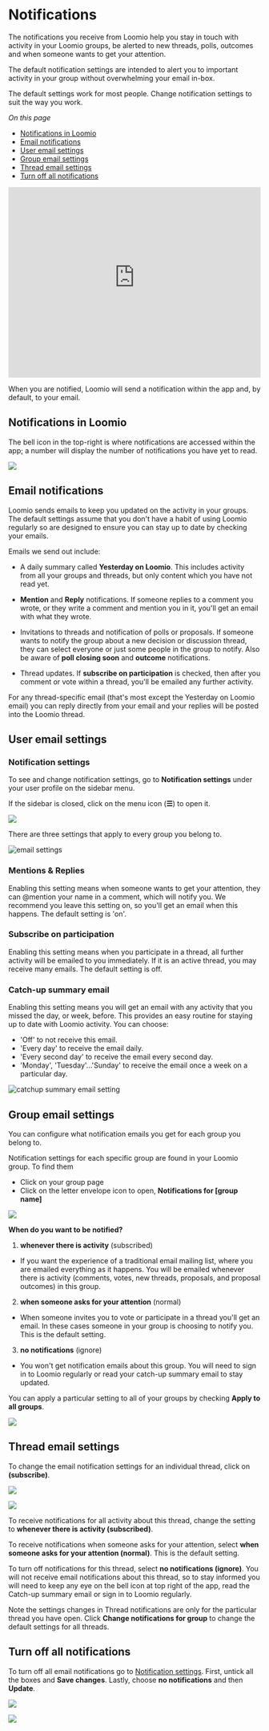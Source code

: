 # Notifications

The notifications you receive from Loomio help you stay in touch with activity in your Loomio groups, be alerted to new threads, polls, outcomes and when someone wants to get your attention.

The default notification settings are intended to alert you to important activity in your group without overwhelming your email in-box.  

The default settings work for most people.  Change notification settings to suit the way you work. 

_On this page_

- [Notifications in Loomio](#notifications-in-loomio)
- [Email notifications](#email-notifications)
- [User email settings](#user-email-settings)
- [Group email settings](#group-email-settings)
- [Thread email settings](#thread-email-settings)
- [Turn off all notifications](#turn-off-all-notifications)

<iframe width="100%" height="380px" src="https://www.youtube-nocookie.com/embed/0Mb2_D74ktM?start=2?rel=0" frameborder="0" allowfullscreen></iframe>

When you are notified, Loomio will send a notification within the app and, by default, to your email.

## Notifications in Loomio

The bell icon in the top-right is where notifications are accessed within the app; a number will display the number of notifications you have yet to read.

![](notification_bell.png)

## Email notifications

Loomio sends emails to keep you updated on the activity in your groups. The default settings assume that you don't have a habit of using Loomio regularly so are designed to ensure you can stay up to date by checking your emails.

Emails we send out include:

- A daily summary called **Yesterday on Loomio**. This includes activity from all your groups and threads, but only content which you have not read yet.

- **Mention** and **Reply** notifications. If someone replies to a comment you wrote, or they write a comment and mention you in it, you'll get an email with what they wrote.

- Invitations to threads and notification of polls or proposals. If someone wants to notify the group about a new decision or discussion thread, they can select everyone or just some people in the group to notify. Also be aware of **poll closing soon** and **outcome** notifications.

- Thread updates. If **subscribe on participation** is checked, then after you comment or vote within a thread, you'll be emailed any further activity.

For any thread-specific email (that's most except the Yesterday on Loomio email) you can reply directly from your email and your replies will be posted into the Loomio thread.

## User email settings

### Notification settings

To see and change notification settings, go to **Notification settings** under your user profile on the sidebar menu.

If the sidebar is closed, click on the menu icon (**☰**) to open it.

![](sidebar_notification_settings.png)

There are three settings that apply to every group you belong to.

![email settings](email_settings.png)

### Mentions & Replies

Enabling this setting means when someone wants to get your attention, they can @mention your name in a comment, which will notify you. We recommend you leave this setting on, so you'll get an email when this happens. The default setting is 'on'.

### Subscribe on participation

Enabling this setting means when you participate in a thread, all further activity will be emailed to you immediately.  If it is an active thread, you may receive many emails. The default setting is off.

### Catch-up summary email

Enabling this setting means you will get an email with any activity that you missed the day, or week, before. This provides an easy routine for staying up to date with Loomio activity.  You can choose:

- 'Off' to not receive this email.
- 'Every day' to receive the email daily.
- 'Every second day' to receive the email every second day.
- 'Monday', 'Tuesday'...'Sunday' to receive the email once a week on a particular day.

![catchup summary email setting](catchup_summary_email_setting.png)

## Group email settings

You can configure what notification emails you get for each group you belong to.

Notification settings for each specific group are found in your Loomio group. To find them

- Click on your group page
- Click on the letter envelope icon to open, **Notifications for [group name]**

![](group_notifications.png)

**When do you want to be notified?**

1. **whenever there is activity** (subscribed)

 - If you want the experience of a traditional email mailing list, where you are emailed everything as it happens. You will be emailed whenever there is activity (comments, votes, new threads, proposals, and proposal outcomes) in this group.

2. **when someone asks for your attention** (normal)

 - When someone invites you to vote or participate in a thread you'll get an email. In these cases someone in your group is choosing to notify you. This is the default setting.

3. **no notifications** (ignore)

 - You won't get notification emails about this group. You will need to sign in to Loomio regularly or read your catch-up summary email to stay updated.

You can apply a particular setting to all of your groups by checking **Apply to all groups**.

![](group_notification_settings.png)

## Thread email settings

To change the email notification settings for an individual thread, click on **(subscribe)**.

![](thread_subscribe.png)

![](thread_notifications.png)

To receive notifications for all activity about this thread, change the setting to **whenever there is activity (subscribed)**.

To receive notifications when someone asks for your attention, select **when someone asks for your attention (normal)**.  This is the default setting.

To turn off notifications for this thread, select **no notifications (ignore)**.  You will not receive email notifications about this thread, so to stay informed you will need to keep any eye on the bell icon at top right of the app, read the Catch-up summary email or sign in to Loomio regularly.

Note the settings changes in Thread notifications are only for the particular thread you have open.  Click **Change notifications for group** to change the default settings for all threads.

## Turn off all notifications

To turn off all email notifications go to [Notification settings](https://www.loomio.com/email_preferences/). First, untick all the boxes and **Save changes**. Lastly, choose **no notifications** and then **Update**.

![](turn_off_all_emails_1.png)

![](turn_off_all_emails_2.png)
